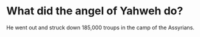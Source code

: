 # What did the angel of Yahweh do?

He went out and struck down 185,000 troups in the camp of the Assyrians.
